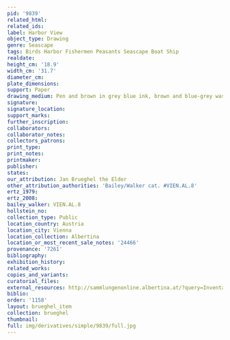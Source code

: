 ```yaml
---
pid: '9839'
related_html: 
related_ids: 
label: Harbor View
object_type: Drawing
genre: Seascape
tags: Birds Harbor Fishermen Peasants Seascape Boat Ship
realdate: 
height_cm: '18.9'
width_cm: '31.7'
diameter_cm: 
plate_dimensions: 
support: Paper
drawing_medium: Pen and brown in grey blue ink, brown and blue-grey wash
signature: 
signature_location: 
support_marks: 
further_inscription: 
collaborators: 
collaborator_notes: 
collectors_patrons: 
print_type: 
print_notes: 
printmaker: 
publisher: 
states: 
our_attribution: Jan Brueghel the Elder
other_attribution_authorities: 'Bailey/Walker cat. #VIEN.AL.8'
ertz_1979: 
ertz_2008: 
bailey_walker: VIEN.AL.8
hollstein_no: 
collection_type: Public
location_country: Austria
location_city: Vienna
location_collection: Albertina
location_or_most_recent_sale_notes: '24466'
provenance: '7261'
bibliography: 
exhibition_history: 
related_works: 
copies_and_variants: 
curatorial_files: 
external_resources: http://sammlungenonline.albertina.at/?query=Inventarnummer%3D%5B24466%5D&showtype=record
biblio: 
order: '1158'
layout: brueghel_item
collection: brueghel
thumbnail: 
full: img/derivatives/simple/9839/full.jpg
---
```

